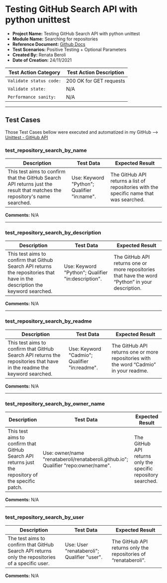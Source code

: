 # Testing GitHub Search API with python unittest
- **Project Name:** Testing GitHub Search API with python unittest 
- **Module Name:** Searching for repositories 
- **Reference Document:** [Github Docs](https://docs.github.com/en/search-github/searching-on-github/searching-for-repositories) 
- **Test Scenarios:** Positive Testing + Optional Parameters 
- **Created By:** Renata Beroli 
- **Date of Creation:** 24/11/2021

| Test Action Category | Test Action Description |
| --- | --- |
| `Validate status code:` | 200 OK for GET requests  |
| `Validate state: ` | N/A |
| `Performance sanity:` | N/A |

---

## Test Cases

Those Test Cases bellow were executed and automatized in my GitHub --> [Unittest - GitHub API](https://github.com/renataberoli/Unittest_Python)

### test_repository_search_by_name
| Description | Test Data | Expected Result | 
| ----------- | --------- | --------------- | 
| This test aims to confirm that the GitHub Search API returns just the result that matches the repository's name searched. | Use: Keyword "Python"; Qualifier "in:name". | The GitHub API returns a list of repositories with the specific name that was searched. |
**Comments:** N/A

----

### test_repository_search_by_description
| Description | Test Data | Expected Result | 
| ----------- | --------- | --------------- | 
| This test aims to confirm that Github Search API returns the repositories that have in the description the keyword searched. | Use: Keyword "Python"; Qualifier "in:description". | The GitHub API returns one or more repositories that have the word “Python” in your description. | 
**Comments:** N/A

----

### test_repository_search_by_readme
| Description | Test Data | Expected Result | 
| ----------- | --------- | --------------- | 
| This test aims to confirm that GitHub Search API returns the repositories that have in the readme the keyword searched. | Use: Keyword "Cadmio"; Qualifier "in:readme". | The GitHub API returns one or more repositories with the word “Cadmio” in your readme. |
**Comments:** N/A

----

### test_repository_search_by_owner_name
| Description | Test Data | Expected Result | 
| ----------- | --------- | --------------- | 
| This test aims to confirm that GitHub Search API returns just the repository of the specific patch. | Use: owner/name "renataberoli/renataberoli.github.io"; Qualifier "repo:owner/name". | The GitHub API returns only the specific repository searched. |
**Comments:** N/A

----

### test_repository_search_by_user
| Description | Test Data | Expected Result | 
| ----------- | --------- | --------------- | 
| The test aims to confirm that GitHub Search API returns only the repositories of a specific user. | Use: User "renataberoli"; Qualifier "user". | The GitHub API returns only the repositories of “renataberoli”. |
**Comments:** N/A

